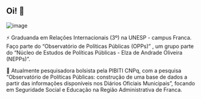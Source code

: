 ## Oi! 👋

![image](https://github.com/user-attachments/assets/35d89c99-1409-4e5e-b42f-6f2a3388715f)

⚡ Graduanda em Relações Internacionais (3º) na UNESP - campus Franca. Faço parte do “Observatório de Políticas Públicas (OPPs)” , um grupo parte do “Núcleo de Estudos de Políticas Públicas - Elza de Andrade Oliveira (NEPPs)”. 

💬 Atualmente pesquisadora bolsista pela PIBITI CNPq, com a pesquisa “Observatório de Políticas Públicas: construção de uma base de dados a partir das informações disponíveis nos Diários Oficiais Municipais”, focando em Seguridade Social e Educação na Região Administrativa de Franca.
 <!--
**anagalvesr/anagalvesr** is a ✨ _special_ ✨ repository because its `README.md` (this file) appears on your GitHub profile.

Here are some ideas to get you started:

- 🔭 I’m currently working on ...
- 🌱 I’m currently learning ...
- 👯 I’m looking to collaborate on ...
- 🤔 I’m looking for help with ...
- 💬 Ask me about ...
- 📫 How to reach me: ...
- 😄 Pronouns: ...
- ⚡ Fun fact: ...
-->
